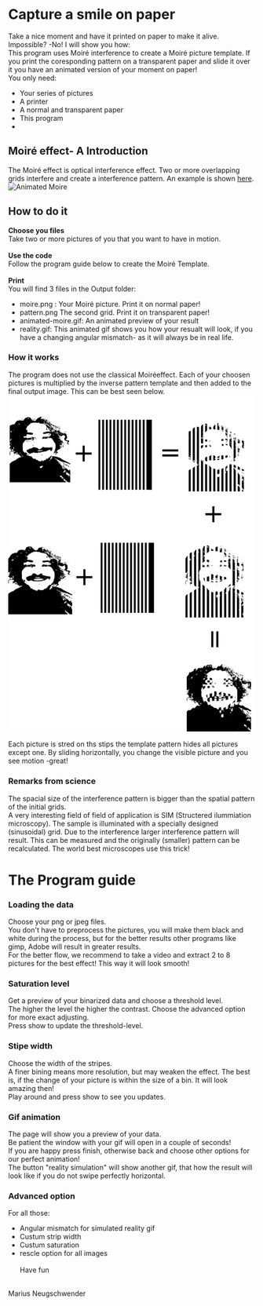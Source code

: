 # Capture a smile on paper
Take a nice moment and have it printed on 
 paper to make it alive. 
 <br/>Impossible? -No! I will show you how:
<br/>
This program uses Moiré interference to create a Moiré picture template. If you print the coresponding pattern on a transparent paper and slide it over it you have an animated version of your moment on paper!
<br/> You only need:
* Your series of pictures
* A printer 
* A normal and transparent paper
* This program
* 
## Moiré effect- A Introduction
The Moiré effect is optical interference effect. Two or more overlapping grids interfere and create a interference pattern. 
An example is shown 
[here](https://en.wikipedia.org/wiki/File:Moir%C3%A9.gif).<br/>
![Animated Moire](AppData/animated-moire.gif)

## How to do it
**Choose you files**
<br/>
Take two or more pictures of you that you want to have in motion.<br/><br/>
**Use the code**<br/>
Follow the program guide below to create the Moiré Template. <br/><br/>
**Print** <br/>
You will find 3 files in the Output folder:
* moire.png : Your Moiré picture. Print it on normal paper!
* pattern.png The second grid. Print it on transparent paper! 
* animated-moire.gif: An animated preview of your result 
* reality.gif: This animated gif shows you how your resualt will look, if you have a changing angular mismatch- as it will always be in real life.

### How it works
The program does not use the classical Moiréeffect.
Each of your choosen pictures is multiplied by the inverse pattern template and then added to the final output image. This can be best seen below.
![Explain](AppData/moire_expl.png)

Each picture is stred on ths stips the template pattern hides all pictures except one. By sliding horizontally, you change the visible picture and you see motion -great!

### Remarks from science
 The spacial size of the interference pattern is bigger than the spatial pattern of the initial grids. <br/>
A very interesting field of field of application is SIM (Structered ilummiation microscopy). The sample is illuminated 
with a specially designed (sinusoidal) grid. Due to the interference larger interference pattern will result. This can be 
measured and the originally (smaller) pattern can be recalculated. The world best microscopes use this trick!


# The Program guide

### Loading the data
Choose your png or jpeg files. <br/> You don't have to preprocess the pictures, you will make them black and white during the process, but for the better results other programs like gimp, Adobe will result in greater results.
<br/>
For the better flow, we recommend to take a video and extract 2 to 8 pictures for the best effect! This way it will look smooth!

### Saturation level
Get a preview of your binarized data and choose a threshold level.<br>
The higher the level the higher the contrast. Choose the advanced option for more exact adjusting.<br/>
Press show to update the threshold-level.


### Stipe width
Choose the width of the stripes. <br/>
A finer bining means more resolution, but may weaken the effect. The best is, if the change of your picture is within the size of a bin. It will look amazing then!
<br/>
Play around and press show to see you updates.


### Gif animation 
The page will show you a preview of your data. <br>
Be patient the window with your gif will open in a couple of seconds! <br/>
If you are happy press finish, otherwise back and choose other options for our perfect animation!
<br/>
The button "reality simulation" will show another gif, that how the result will look like if you do not swipe perfectly horizontal.

### Advanced option
For all those:
* Angular mismatch for simulated reality gif
* Custum strip width
* Custum saturation
* rescle option for all images
<br/> <br/>
Have fun

<br/>
Marius Neugschwender
